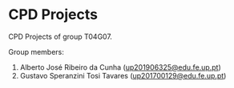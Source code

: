 # CPD Projects

CPD Projects of group T04G07.

Group members:

1. Alberto José Ribeiro da Cunha (up201906325@edu.fe.up.pt)
2. Gustavo Speranzini Tosi Tavares (up201700129@edu.fe.up.pt)
